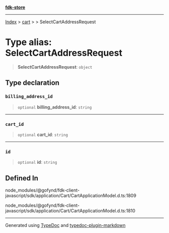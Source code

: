 [**fdk-store**](../../../README.md)
***

[Index](../../../API.md) > [cart](../../README.md) > [<internal>](../README.md) > SelectCartAddressRequest

# Type alias: SelectCartAddressRequest

> **SelectCartAddressRequest**: `object`

## Type declaration

### `billing_address_id`

> `optional` **billing\_address\_id**: `string`

***

### `cart_id`

> `optional` **cart\_id**: `string`

***

### `id`

> `optional` **id**: `string`

## Defined In

node\_modules/@gofynd/fdk-client-javascript/sdk/application/Cart/CartApplicationModel.d.ts:1809

node\_modules/@gofynd/fdk-client-javascript/sdk/application/Cart/CartApplicationModel.d.ts:1810

***
Generated using [TypeDoc](https://typedoc.org/) and [typedoc-plugin-markdown](https://www.npmjs.com/package/typedoc-plugin-markdown)
